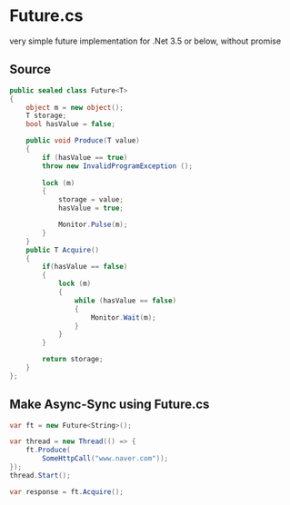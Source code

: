 # Future.cs
very simple future implementation for .Net 3.5 or below, without promise

Source
----
```c#
public sealed class Future<T>
{
    object m = new object();
    T storage;
    bool hasValue = false;

    public void Produce(T value)
    {
        if (hasValue == true)
		throw new InvalidProgramException ();
				
        lock (m)
        {
            storage = value;
            hasValue = true;

            Monitor.Pulse(m);
        }
    }
    public T Acquire()
    {
        if(hasValue == false)
        {
            lock (m)
            {
                while (hasValue == false)
                {
                    Monitor.Wait(m);
                }
            }
        }

        return storage;
    }
};
```

Make Async-Sync using Future.cs
----
```c#
var ft = new Future<String>();

var thread = new Thread(() => {
	ft.Produce(
		SomeHttpCall("www.naver.com"));
});
thread.Start();

var response = ft.Acquire();
```

